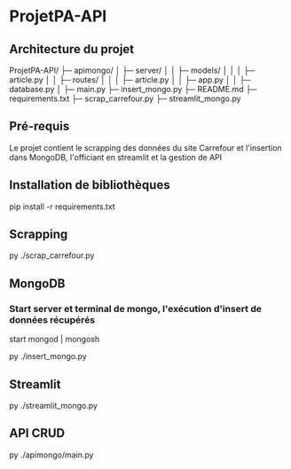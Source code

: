 # ProjetPA-API

## Architecture du projet


ProjetPA-API/
├─ apimongo/
│  ├─ server/
│  │  ├─ models/
│  │  │  ├─ article.py
│  │  ├─ routes/
│  │  │  ├─ article.py
│  │  ├─ app.py
│  │  ├─ database.py
│  ├─ main.py
├─ insert_mongo.py
├─ README.md
├─ requirements.txt
├─ scrap_carrefour.py
├─ streamlit_mongo.py









## Pré-requis

Le projet contient le scrapping des données du site Carrefour et l'insertion dans MongoDB, l'officiant en streamlit et la gestion de API

## Installation de bibliothèques

pip install -r requirements.txt

## Scrapping 

py ./scrap_carrefour.py

## MongoDB

### Start server et terminal de mongo, l'exécution d'insert de données récupérés

start mongod | mongosh

py ./insert_mongo.py

## Streamlit 

py ./streamlit_mongo.py

## API CRUD

py ./apimongo/main.py


